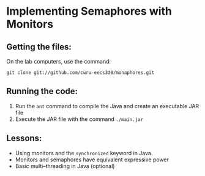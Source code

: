 Implementing Semaphores with Monitors
=====================================

Getting the files:
------------------
On the lab computers, use the command:
<pre><code>git clone git://github.com/cwru-eecs338/monaphores.git</code></pre>

Running the code:
-----------------
1. Run the <code>ant</code> command to compile the Java and create an executable JAR file
2. Execute the JAR file with the command <code>./main.jar</code>

Lessons:
--------
* Using monitors and the <code>synchronized</code> keyword in Java.
* Monitors and semaphores have equivalent expressive power
* Basic multi&ndash;threading in Java (optional)
